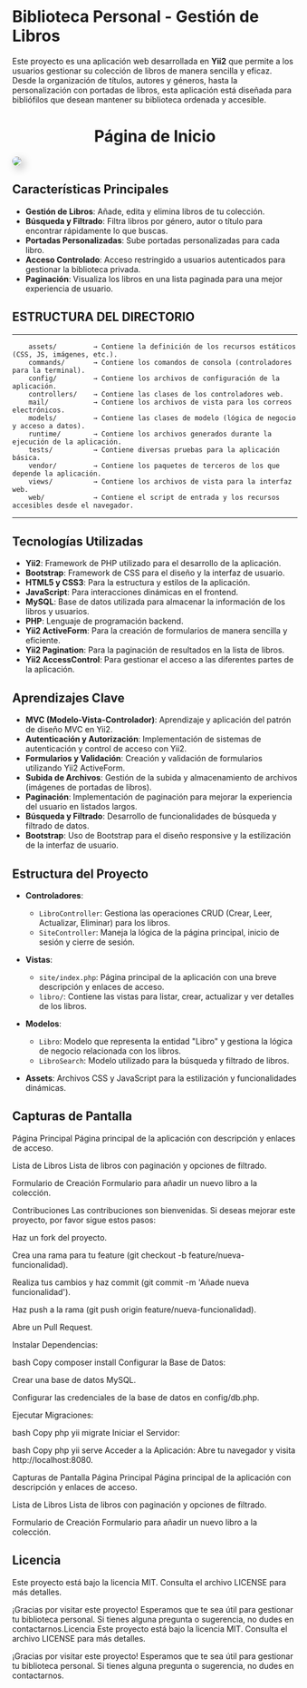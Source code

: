 # Biblioteca Personal - Gestión de Libros

Este proyecto es una aplicación web desarrollada en **Yii2** que permite a los usuarios gestionar su colección de libros de manera sencilla y eficaz. Desde la organización de títulos, autores y géneros, hasta la personalización con portadas de libros, esta aplicación está diseñada para bibliófilos que desean mantener su biblioteca ordenada y accesible.

<p align="center">
    <h1 align="center">Página de Inicio</h1>
    <img src="https://i.imgur.com/rBMKdmX.jpeg" 
         style="max-width: 100%; height: auto; border-radius: 10px; box-shadow: 5px 5px 15px rgba(0, 0, 0, 0.3);">
    <br>
</p>

## Características Principales

- **Gestión de Libros**: Añade, edita y elimina libros de tu colección.
- **Búsqueda y Filtrado**: Filtra libros por género, autor o título para encontrar rápidamente lo que buscas.
- **Portadas Personalizadas**: Sube portadas personalizadas para cada libro.
- **Acceso Controlado**: Acceso restringido a usuarios autenticados para gestionar la biblioteca privada.
- **Paginación**: Visualiza los libros en una lista paginada para una mejor experiencia de usuario.

## ESTRUCTURA DEL DIRECTORIO
-------------------

        assets/         → Contiene la definición de los recursos estáticos (CSS, JS, imágenes, etc.).
        commands/       → Contiene los comandos de consola (controladores para la terminal).
        config/         → Contiene los archivos de configuración de la aplicación.
        controllers/    → Contiene las clases de los controladores web.
        mail/           → Contiene los archivos de vista para los correos electrónicos.
        models/         → Contiene las clases de modelo (lógica de negocio y acceso a datos).
        runtime/        → Contiene los archivos generados durante la ejecución de la aplicación.
        tests/          → Contiene diversas pruebas para la aplicación básica.
        vendor/         → Contiene los paquetes de terceros de los que depende la aplicación.
        views/          → Contiene los archivos de vista para la interfaz web.
        web/            → Contiene el script de entrada y los recursos accesibles desde el navegador.

------------


## Tecnologías Utilizadas

- **Yii2**: Framework de PHP utilizado para el desarrollo de la aplicación.
- **Bootstrap**: Framework de CSS para el diseño y la interfaz de usuario.
- **HTML5 y CSS3**: Para la estructura y estilos de la aplicación.
- **JavaScript**: Para interacciones dinámicas en el frontend.
- **MySQL**: Base de datos utilizada para almacenar la información de los libros y usuarios.
- **PHP**: Lenguaje de programación backend.
- **Yii2 ActiveForm**: Para la creación de formularios de manera sencilla y eficiente.
- **Yii2 Pagination**: Para la paginación de resultados en la lista de libros.
- **Yii2 AccessControl**: Para gestionar el acceso a las diferentes partes de la aplicación.

## Aprendizajes Clave

- **MVC (Modelo-Vista-Controlador)**: Aprendizaje y aplicación del patrón de diseño MVC en Yii2.
- **Autenticación y Autorización**: Implementación de sistemas de autenticación y control de acceso con Yii2.
- **Formularios y Validación**: Creación y validación de formularios utilizando Yii2 ActiveForm.
- **Subida de Archivos**: Gestión de la subida y almacenamiento de archivos (imágenes de portadas de libros).
- **Paginación**: Implementación de paginación para mejorar la experiencia del usuario en listados largos.
- **Búsqueda y Filtrado**: Desarrollo de funcionalidades de búsqueda y filtrado de datos.
- **Bootstrap**: Uso de Bootstrap para el diseño responsive y la estilización de la interfaz de usuario.

## Estructura del Proyecto

- **Controladores**: 
  - `LibroController`: Gestiona las operaciones CRUD (Crear, Leer, Actualizar, Eliminar) para los libros.
  - `SiteController`: Maneja la lógica de la página principal, inicio de sesión y cierre de sesión.

- **Vistas**:
  - `site/index.php`: Página principal de la aplicación con una breve descripción y enlaces de acceso.
  - `libro/`: Contiene las vistas para listar, crear, actualizar y ver detalles de los libros.

- **Modelos**:
  - `Libro`: Modelo que representa la entidad "Libro" y gestiona la lógica de negocio relacionada con los libros.
  - `LibroSearch`: Modelo utilizado para la búsqueda y filtrado de libros.

- **Assets**: Archivos CSS y JavaScript para la estilización y funcionalidades dinámicas.

## Capturas de Pantalla

Página Principal
Página principal de la aplicación con descripción y enlaces de acceso.

Lista de Libros
Lista de libros con paginación y opciones de filtrado.

Formulario de Creación
Formulario para añadir un nuevo libro a la colección.

Contribuciones
Las contribuciones son bienvenidas. Si deseas mejorar este proyecto, por favor sigue estos pasos:

Haz un fork del proyecto.

Crea una rama para tu feature (git checkout -b feature/nueva-funcionalidad).

Realiza tus cambios y haz commit (git commit -m 'Añade nueva funcionalidad').

Haz push a la rama (git push origin feature/nueva-funcionalidad).

Abre un Pull Request.

Instalar Dependencias:

bash
Copy
composer install
Configurar la Base de Datos:

Crear una base de datos MySQL.

Configurar las credenciales de la base de datos en config/db.php.

Ejecutar Migraciones:

bash
Copy
php yii migrate
Iniciar el Servidor:

bash
Copy
php yii serve
Acceder a la Aplicación:
Abre tu navegador y visita http://localhost:8080.

Capturas de Pantalla
Página Principal
Página principal de la aplicación con descripción y enlaces de acceso.

Lista de Libros
Lista de libros con paginación y opciones de filtrado.

Formulario de Creación
Formulario para añadir un nuevo libro a la colección.



## Licencia
Este proyecto está bajo la licencia MIT. Consulta el archivo LICENSE para más detalles.

¡Gracias por visitar este proyecto! Esperamos que te sea útil para gestionar tu biblioteca personal. Si tienes alguna pregunta o sugerencia, no dudes en contactarnos.Licencia
Este proyecto está bajo la licencia MIT. Consulta el archivo LICENSE para más detalles.

¡Gracias por visitar este proyecto! Esperamos que te sea útil para gestionar tu biblioteca personal. Si tienes alguna pregunta o sugerencia, no dudes en contactarnos.
